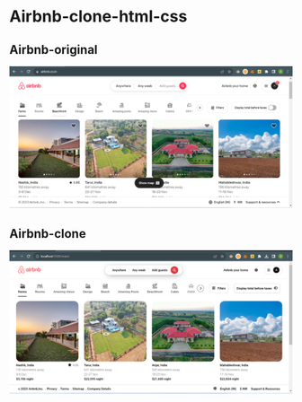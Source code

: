 # Airbnb-clone-html-css

## Airbnb-original
![Airbnb-original](airbnb-original.png)

## Airbnb-clone
![Airbnb-clone](airbnb-clone.png)

